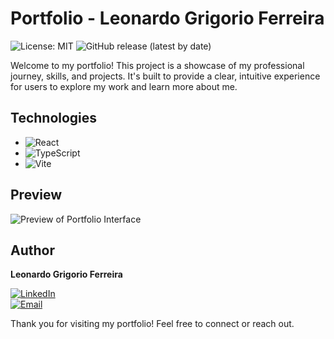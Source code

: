 # Portfolio - Leonardo Grigorio Ferreira

![License: MIT](https://img.shields.io/badge/license-MIT-green.svg) ![GitHub release (latest by date)](https://img.shields.io/github/v/release/leogrigs/portfolio)

Welcome to my portfolio! This project is a showcase of my professional journey, skills, and projects. It's built to provide a clear, intuitive experience for users to explore my work and learn more about me.

## Technologies

- ![React](https://img.shields.io/badge/-React-61DAFB?logo=react&logoColor=white&style=flat)
- ![TypeScript](https://img.shields.io/badge/-TypeScript-007ACC?logo=typescript&logoColor=white&style=flat)
- ![Vite](https://img.shields.io/badge/-Vite-646CFF?logo=vite&logoColor=white&style=flat)

## Preview

![Preview of Portfolio Interface](https://github.com/user-attachments/assets/b91fdbaf-0881-4d60-b084-a502bf1ed140)

## Author

**Leonardo Grigorio Ferreira**

[![LinkedIn](https://img.shields.io/badge/LinkedIn-blue?logo=linkedin&logoColor=white&style=flat)](https://www.linkedin.com/in/leonardo-grigorio-ferreira/)  
[![Email](https://img.shields.io/badge/Email-D14836?logo=gmail&logoColor=white&style=flat)](mailto:leo.grigorio16@gmail.com)

Thank you for visiting my portfolio! Feel free to connect or reach out.
